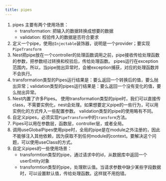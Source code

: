 ```yaml
---
title: pipes
---
```


1. pipes 主要有两个使用场景：
   - transformation: 把输入的数据转换成想要的数据
   - validation: 校验传入的数据是否符合要求
2. 定义一个pipe，使用`@Injectable`装饰器，说明是一个provider；要实现`PipeTransform`
3. Nest把pipe放在一个controller的处理函数调用之前，pipe接收传给处理函数的参数，把参数经过转换和校验后，传给处理函数。
    pipes运行在exception范围内，所以，当pipe抛出异常时，会被exception捕获，对应的处理函数并不会执行。
4. transformation类型的Pipes运行结果是：要么返回一个转换后的值，要么抛出异常；validation类型的pipes运行结果是：要么返回一个没有变化的值，要么抛出异常。
4. Nest内置了许多Pipes。
    使用transformation类型的pipe时，我们可以直接传class，不需要实例化，nest会处理。如果想要定义pipe的一些行为，可以用实例化的方式传入一些配置参数。
    validation类型的pipe的使用略有不同。
5. 自定义pipes，必须实现`PipeTransform`中的`transform`方法。
6. Pipes可以用在参数层，函数层，controller层，或者全局。
7. 调用useGlobalPipes使用pipe时，全局的pipe是在module之外注册的，因此不能够注入其他依赖，因为获取不到任何module的context。要解决这个问题，可以使用useClass的方式。
8. 自定义pipes的一些使用场景：
    - transformtion类型的pipe，通过请求中的id，从数据库中返回一个userEntity对象
    - transformtion类型的pipe，处理默认值。当请求参数中缺少某些字段数据时，可以设置默认值，传给处理函数。这样就不用抱错。